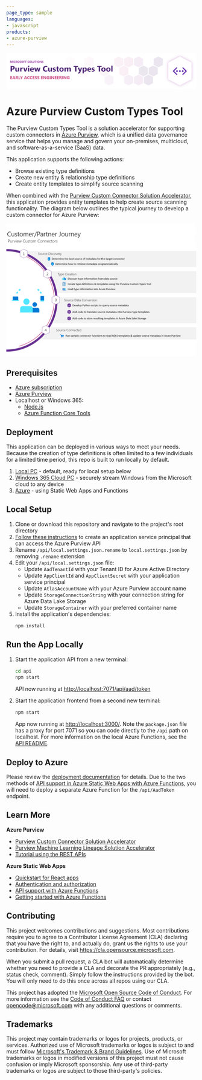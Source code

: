```yaml
---
page_type: sample
languages:
- javascript
products:
- azure-purview
---
```

![Azure Purview Custom Types Tool](./public/assets/images/repo-header.png)

# Azure Purview Custom Types Tool
The Purview Custom Types Tool is a solution accelerator for supporting custom connectors in [Azure Purview](https://azure.microsoft.com/en-us/services/purview/), which is a unified data governance service that helps you manage and govern your on-premises, multicloud, and software-as-a-service (SaaS) data.

This application supports the following actions:
- Browse existing type definitions
- Create new entity & relationship type definitions
- Create entity templates to simplify source scanning

When combined with the [Purview Custom Connector Solution Accelerator](https://github.com/microsoft/Purview-Custom-Connector-Solution-Accelerator), this application provides entity templates to help create source scanning functionality. The diagram below outlines the typical journey to develop a custom connector for Azure Purview:

![Customer/Partner Journey](./public/assets/images/repo-journey.png)

## Prerequisites

- [Azure subscription](https://azure.microsoft.com/free/)
- [Azure Purview](https://azure.microsoft.com/en-us/services/purview/)
- Localhost or Windows 365:
    - [Node.js](https://nodejs.org/)
    - [Azure Function Core Tools](https://docs.microsoft.com/en-us/azure/azure-functions/functions-run-local?tabs=linux,csharp,bash)

## Deployment
This application can be deployed in various ways to meet your needs. Because the creation of type definitions is often limited to a few individuals for a limited time period, this repo is built to run locally by default.

1. [Local PC](#local-setup) - default, ready for local setup below
1. [Windows 365 Cloud PC](https://www.microsoft.com/en-us/windows-365) - securely stream Windows from the Microsoft cloud to any device
1. [Azure](#deploy-to-azure) - using Static Web Apps and Functions


## Local Setup

1. Clone or download this repository and navigate to the project's root directory
1. [Follow these instructions](https://docs.microsoft.com/en-us/azure/purview/tutorial-using-rest-apis#create-a-service-principal-application) to create an application service principal that can access the Azure Purview API
1. Rename `/api/local.settings.json.rename` to `local.settings.json` by removing `.rename` extension
1. Edit your `/api/local.settings.json` file:
    * Update `AadTenantId` with your Tenant ID for Azure Active Directory
    * Update `AppClientId` and `AppClientSecret` with your application service principal
    * Update `AtlasAccountName` with your Azure Purview account name
    * Update `StorageConnectionString` with your connection string for Azure Data Lake Storage
    * Update `StorageContainer` with your preferred container name
1. Install the application's dependencies:
   ```bash
   npm install
   ```


## Run the App Locally

1. Start the application API from a new terminal:
   ```bash
   cd api
   npm start
   ```
   API now running at [http://localhost:7071/api/aad/token](http://localhost:7071/api/aad/token)

1. Start the application frontend from a second new terminal:
    ```bash
    npm start
    ```
    App now running at [http://localhost:3000/](http://localhost:3000/). Note the `package.json` file has a proxy for port 7071 so you can code directly to the `/api` path on localhost. For more information on the local Azure Functions, see the [API README](./api/).

## Deploy to Azure
Please review the [deployment documentation](./DEPLOY.md) for details. Due to the two methods of [API support in Azure Static Web Apps with Azure Functions](https://docs.microsoft.com/en-us/azure/static-web-apps/apis), you will need to deploy a separate Azure Function for the `/api/AadToken` endpoint.

## Learn More

**Azure Purview**
- [Purview Custom Connector Solution Accelerator](https://github.com/microsoft/Purview-Custom-Connector-Solution-Accelerator)
- [Purview Machine Learning Lineage Solution Accelerator](https://github.com/microsoft/Purview-Machine-Learning-Lineage-Solution-Accelerator)
- [Tutorial using the REST APIs](https://docs.microsoft.com/en-us/azure/purview/tutorial-using-rest-apis)

**Azure Static Web Apps**
- [Quickstart for React apps](https://docs.microsoft.com/en-us/azure/static-web-apps/getting-started?tabs=react#create-a-static-web-app)
- [Authentication and authorization](https://docs.microsoft.com/en-us/azure/static-web-apps/authentication-authorization)
- [API support with Azure Functions](https://docs.microsoft.com/en-us/azure/static-web-apps/apis)
- [Getting started with Azure Functions](https://docs.microsoft.com/en-us/azure/azure-functions/functions-get-started?pivots=programming-language-javascript)


## Contributing

This project welcomes contributions and suggestions.  Most contributions require you to agree to a
Contributor License Agreement (CLA) declaring that you have the right to, and actually do, grant us
the rights to use your contribution. For details, visit https://cla.opensource.microsoft.com.

When you submit a pull request, a CLA bot will automatically determine whether you need to provide
a CLA and decorate the PR appropriately (e.g., status check, comment). Simply follow the instructions
provided by the bot. You will only need to do this once across all repos using our CLA.

This project has adopted the [Microsoft Open Source Code of Conduct](https://opensource.microsoft.com/codeofconduct/).
For more information see the [Code of Conduct FAQ](https://opensource.microsoft.com/codeofconduct/faq/) or
contact [opencode@microsoft.com](mailto:opencode@microsoft.com) with any additional questions or comments.


## Trademarks

This project may contain trademarks or logos for projects, products, or services. Authorized use of Microsoft 
trademarks or logos is subject to and must follow 
[Microsoft's Trademark & Brand Guidelines](https://www.microsoft.com/en-us/legal/intellectualproperty/trademarks/usage/general).
Use of Microsoft trademarks or logos in modified versions of this project must not cause confusion or imply Microsoft sponsorship.
Any use of third-party trademarks or logos are subject to those third-party's policies.
